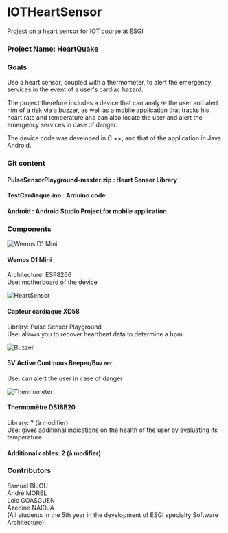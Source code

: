 # IOTHeartSensor  
Project on a heart sensor for IOT course at ESGI  


### Project Name: HeartQuake  

### Goals  

Use a heart sensor, coupled with a thermometer, to alert the emergency services in the event of a user's cardiac hazard.

The project therefore includes a device that can analyze the user and alert him of a risk via a buzzer, as well as a mobile application that tracks his heart rate and temperature and can also locate the user and alert the emergency services in case of danger.

The device code was developed in C ++, and that of the application in Java Android.  


### Git content  

#### PulseSensorPlayground-master.zip : Heart Sensor Library  
#### TestCardiaque.ino : Arduino code  
#### Android : Android Studio Project for mobile application  


### Components  

![Wemos D1 Mini](https://i.ebayimg.com/images/g/d08AAOSwEzxYey3m/s-l300.jpg)  
#### Wemos D1 Mini  
Architecture: ESP8266  
Use: motherboard of the device  

![HeartSensor](https://images-eu.ssl-images-amazon.com/images/I/41fRDsDeimL._SY300_QL70_.jpg)  
#### Capteur cardiaque XD58  
Library: Pulse Sensor Playground  
Use: allows you to recover heartbeat data to determine a bpm  

![Buzzer](https://www.picclickimg.com/d/l400/pict/332068484518_/10pcs-5V-Active-Buzzer-Magnetic-Long-Continous-Beep.jpg)  
#### 5V Active Continous Beeper/Buzzer  
Use: can alert the user in case of danger  

![Thermometer](http://www.lankatronics.com/pub/media/catalog/product/cache/image/500x500/e9c3970ab036de70892d86c6d221abfe/d/s/ds18b20_1.jpg)  
#### Thermomètre DS18B20  
Library: ? (à modifier)  
Use: gives additional indications on the health of the user by evaluating its temperature  

#### Additional cables: 2 (à modifier)  



### Contributors  

Samuel BIJOU  
André MOREL  
Loic GOASGUEN  
Azedine NAIDJA  
(All students in the 5th year in the development of ESGI specialty Software Architecture)
